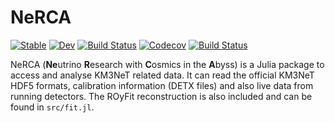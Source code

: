 # NeRCA

[![Stable](https://img.shields.io/badge/docs-stable-blue.svg)](https://tamasgal.github.io/NeRCA.jl/stable)
[![Dev](https://img.shields.io/badge/docs-dev-blue.svg)](https://tamasgal.github.io/NeRCA.jl/dev)
[![Build Status](https://travis-ci.com/tamasgal/NeRCA.jl.svg?branch=master)](https://travis-ci.com/tamasgal/NeRCA.jl)
[![Codecov](https://codecov.io/gh/tamasgal/NeRCA.jl/branch/master/graph/badge.svg)](https://codecov.io/gh/tamasgal/NeRCA.jl)
[![Build Status](https://api.cirrus-ci.com/github/tamasgal/NeRCA.jl.svg)](https://cirrus-ci.com/github/tamasgal/NeRCA.jl)

NeRCA (**Ne**utrino **R**esearch with **C**osmics in the **A**byss) is a Julia
package to access and analyse KM3NeT related data.
It can read the official KM3NeT HDF5 formats, calibration information (DETX
files) and also live data from running detectors.
The ROyFit reconstruction is also included and can be found in `src/fit.jl`.
